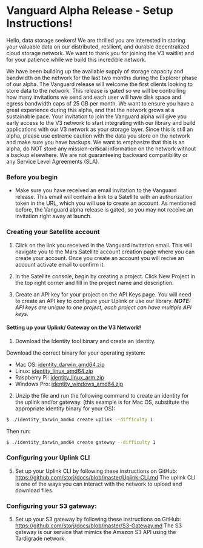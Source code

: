 # Vanguard Alpha Release - Setup Instructions!

Hello, data storage seekers! We are thrilled you are interested in storing your valuable data on our distributed, resilient, and durable decentralized cloud storage network. We want to thank you for joining the V3 waitlist and for your patience while we build this incredible network. 

We have been building up the available supply of storage capacity and bandwidth on the network for the last two months during the Explorer phase of our alpha.  The Vanguard release will welcome the first clients looking to store data to the network. This release is gated so we will be controlling how many invitations we send and each user will have disk space and egress bandwidth caps of 25 GB per month. We want to ensure you have a great experience during this alpha, and that the network grows at a sustainable pace. Your invitation to join the Vanguard alpha will give you early access to the V3 network to start integrating with our library and build applications with our V3 network as your storage layer. Since this is still an alpha, please use extreme caution with the data you store on the network and make sure you have backups. We want to emphasize that this is an alpha, do NOT store any mission-critical information on the network without a backup elsewhere. We are not guaranteeing backward compatibility or any Service Level Agreements (SLA). 


### Before you begin
- Make sure you have received an email invitation to the Vanguard release. This email will contain a link to a Satellite with an authorization token in the URL, which you will use to create an account. As mentioned before, the Vanguard alpha release is gated, so you may not receive an invitation right away at launch. 


### Creating your Satellite account

1) Click on the link you received in the Vanguard invitation email. This will navigate you to the Mars Satellite account creation page where you can create your account. Once you create an account you will recive an account activate email to confirm it.

2) In the Satellite console, begin by creating a project. Click New Project in the top right corner and fill in the project name and description.

3) Create an API key for your project on the API Keys page. You will need to create an API key to configure your Uplink or use our library. 
*__NOTE:__ API keys are unique to one project, each project can have multiple API keys.*


#### Setting up your Uplink/ Gateway on the V3 Network!

1) Download the Identity tool binary and create an Identity.

Download the correct binary for your operating system:
- Mac OS: [identity_darwin_amd64.zip](https://storj-v3-alpha-builds.storage.googleapis.com/01031fd-go1.11/identity_darwin_amd64.zip)
- Linux: [identity_linux_amd64.zip](https://storj-v3-alpha-builds.storage.googleapis.com/01031fd-go1.11/identity_linux_amd64.zip)
- Raspberry Pi: [identity_linux_arm.zip](https://storj-v3-alpha-builds.storage.googleapis.com/01031fd-go1.11/identity_linux_arm.zip)
- Windows Pro: [identity_windows_amd64.zip](https://storj-v3-alpha-builds.storage.googleapis.com/01031fd-go1.11/identity_windows_amd64.zip)

2) Unzip the file and run the following command to create an identity for the uplink and/or gateway. (this example is for Mac OS, substitute the appropriate identity binary for your OS):

```bash
$ ./identity_darwin_amd64 create uplink --difficulty 1
```

Then run: 

```bash
$ ./identity_darwin_amd64 create gateway --difficulty 1
```


### Configuring your Uplink CLI


5) Set up your Uplink CLI by following these instructions on GitHub: https://github.com/storj/docs/blob/master/Uplink-CLI.md
The uplink CLI is one of the ways you can interact with the network to upload and download files. 


### Configuring your S3 gateway:

5) Set up your S3 gateway by following these instructions on GitHub: https://github.com/storj/docs/blob/master/S3-Gateway.md
The S3 gateway is our service that mimics the Amazon S3 API using the Tardigrade network.

